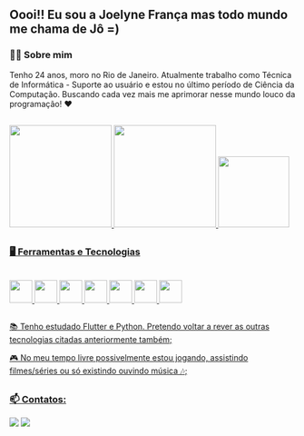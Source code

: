 ## Oooi!! Eu sou a Joelyne França mas todo mundo me chama de Jô =)

### 👩🏻 Sobre mim
Tenho 24 anos, moro no Rio de Janeiro. Atualmente trabalho como Técnica de Informática - Suporte ao usuário e estou no último período de Ciência da Computação. Buscando cada vez mais me aprimorar nesse mundo louco da programação! ❤
##

<div>
  <a href="https://github.com/Jo-reis">
  <img height="180em" src="https://github-readme-stats.vercel.app/api/top-langs/?username=Jo-reis&layout=compact&langs_count=7&theme=tokyonight&"/>
  <img height="180em" src="https://github-readme-stats.vercel.app/api?username=Jo-reis&show_icons=true&theme=tokyonight&include_all_commits=true&count_private=true"/>
  <img src="https://user-images.githubusercontent.com/72660785/172273628-5b1d7846-a710-45e6-a109-e655a1d0d9b5.png" width="125px"/>
</div>

##
### 🖥 Ferramentas e Tecnologias
  
<div style="display: inline_block"><br>
  <img src="https://cdn.jsdelivr.net/gh/devicons/devicon/icons/flutter/flutter-original.svg" width="40" height="40"/>
  <img src="https://cdn.jsdelivr.net/gh/devicons/devicon/icons/html5/html5-original.svg" width="40" height="40"/>
  <img src="https://cdn.jsdelivr.net/gh/devicons/devicon/icons/css3/css3-original.svg" width="40" height="40"/>
  <img src="https://cdn.jsdelivr.net/gh/devicons/devicon/icons/javascript/javascript-original.svg" width="40" height="40"/>
  <img src="https://cdn.jsdelivr.net/gh/devicons/devicon/icons/python/python-original.svg" width="40" height="40"/>
  <img src="https://cdn.jsdelivr.net/gh/devicons/devicon/icons/csharp/csharp-original.svg" width="40" height="40"/>
  <img src="https://cdn.jsdelivr.net/gh/devicons/devicon/icons/mysql/mysql-original.svg" width="40" height="40"/>
</div>

  
##
  
 📚 Tenho estudado Flutter e Python. Pretendo voltar a rever as outras tecnologias citadas anteriormente também;
  
 🎮 No meu tempo livre possivelmente estou jogando, assistindo filmes/séries ou só existindo ouvindo música 🎶;

  
##
### 📫 Contatos:
  
<div>
  <a href = "mailto:joelyne.reis@gmail.com"><img src="https://img.shields.io/badge/Gmail-D14836?style=for-the-badge&logo=gmail&logoColor=white" target="_blank"></a>
  <a href="https://www.linkedin.com/in/joelyne-frança-599b36121/" target="_blank"><img src="https://img.shields.io/badge/-LinkedIn-%230077B5?style=for-the-badge&logo=linkedin&logoColor=white" target="_blank"></a>   
</div>

